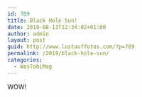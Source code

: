 ```yaml
---
id: 789
title: Black Hole Sun!
date: 2019-08-13T12:34:02+01:00
author: admin
layout: post
guid: http://www.lustauffotos.com/?p=789
permalink: /2019/black-hole-sun/
categories:
  - WasTobiMag
---
```

WOW!